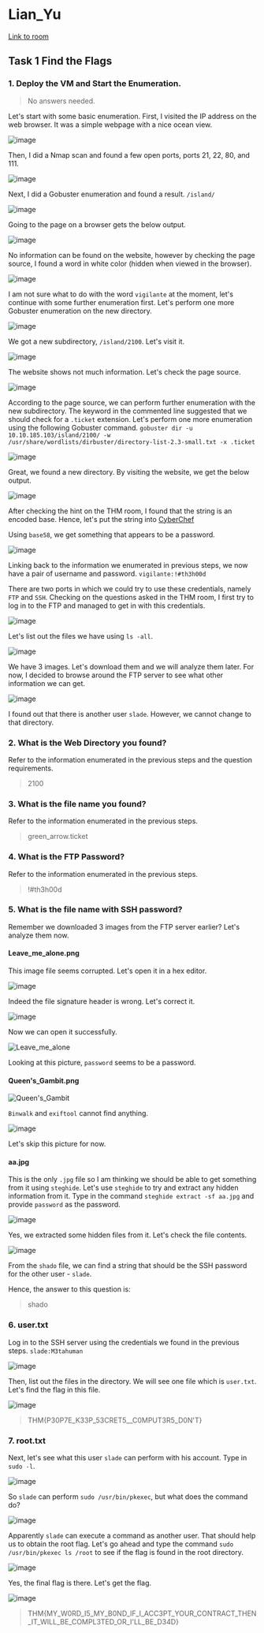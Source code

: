 # Lian_Yu

[Link to room](https://tryhackme.com/room/lianyu)

## Task 1 Find the Flags

### 1. Deploy the VM and Start the Enumeration.

> No answers needed.

Let's start with some basic enumeration. First, I visited the IP address on the web browser. It was a simple webpage with a nice ocean view.

![image](https://github.com/ivanloh1216/TryHackMe/assets/58873811/9010ff8c-e144-464c-bc08-7ac4dddfb6f5)

Then, I did a Nmap scan and found a few open ports, ports 21, 22, 80, and 111. 

![image](https://github.com/ivanloh1216/TryHackMe/assets/58873811/c4312825-ae73-4d87-8470-beb7ee32e991)

Next, I did a Gobuster enumeration and found a result. `/island/`

![image](https://github.com/ivanloh1216/TryHackMe/assets/58873811/3e9409c1-a310-4db8-a979-f8c6ee3b6938)

Going to the page on a browser gets the below output. 

![image](https://github.com/ivanloh1216/TryHackMe/assets/58873811/e3f7ad54-ca6c-4543-a722-98d1fab29b11)

No information can be found on the website, however by checking the page source, I found a word in white color (hidden when viewed in the browser). 

![image](https://github.com/ivanloh1216/TryHackMe/assets/58873811/c87447a2-2835-4731-8dda-8ad5b132757b)

I am not sure what to do with the word `vigilante` at the moment, let's continue with some further enumeration first. Let's perform one more Gobuster enumeration on the new directory.

![image](https://github.com/ivanloh1216/TryHackMe/assets/58873811/6d57a6e6-2fb3-4c86-bcce-9873ec725fb7)

We got a new subdirectory, `/island/2100`. Let's visit it.

![image](https://github.com/ivanloh1216/TryHackMe/assets/58873811/edd5a872-293a-452c-a3a4-ceb1c31f304c)

The website shows not much information. Let's check the page source. 

![image](https://github.com/ivanloh1216/TryHackMe/assets/58873811/8330fc2c-1a27-4cdc-ae21-05099bb1524f)

According to the page source, we can perform further enumeration with the new subdirectory. The keyword in the commented line suggested that we should check for a `.ticket` extension.
Let's perform one more enumeration using the following Gobuster command.
`gobuster dir -u 10.10.185.103/island/2100/ -w /usr/share/wordlists/dirbuster/directory-list-2.3-small.txt -x .ticket`

![image](https://github.com/ivanloh1216/TryHackMe/assets/58873811/287bcfed-f2d1-4a5d-a802-1629cfb911c9)

Great, we found a new directory. By visiting the website, we get the below output.

![image](https://github.com/ivanloh1216/TryHackMe/assets/58873811/f9fe1121-8744-404d-bb22-b48ea7475469)

After checking the hint on the THM room, I found that the string is an encoded base. Hence, let's put the string into [CyberChef](https://gchq.github.io/CyberChef/)

Using `base58`, we get something that appears to be a password. 

![image](https://github.com/ivanloh1216/TryHackMe/assets/58873811/378aff96-5004-40c0-aec8-ec047852a859)

Linking back to the information we enumerated in previous steps, we now have a pair of username and password.
`vigilante:!#th3h00d`

There are two ports in which we could try to use these credentials, namely `FTP` and `SSH`. Checking on the questions asked in the THM room, I first try to log in to the FTP and managed to get in with this credentials.

![image](https://github.com/ivanloh1216/TryHackMe/assets/58873811/65419dfd-3071-4f79-97b5-0f69fefcbbf6)

Let's list out the files we have using `ls -all`. 

![image](https://github.com/ivanloh1216/TryHackMe/assets/58873811/1a73b629-7eb8-42f7-8a23-c9ba80545208)

We have 3 images. Let's download them and we will analyze them later. For now, I decided to browse around the FTP server to see what other information we can get.

![image](https://github.com/ivanloh1216/TryHackMe/assets/58873811/9a651ec4-3935-4ad8-ba4c-8b5504fc3316)

I found out that there is another user `slade`. However, we cannot change to that directory. 

### 2. What is the Web Directory you found?

Refer to the information enumerated in the previous steps and the question requirements. 

> 2100

### 3. What is the file name you found?

Refer to the information enumerated in the previous steps.

> green_arrow.ticket

### 4. What is the FTP Password?

Refer to the information enumerated in the previous steps.

> !#th3h00d

### 5. What is the file name with SSH password?

Remember we downloaded 3 images from the FTP server earlier? Let's analyze them now. 

#### Leave_me_alone.png

This image file seems corrupted. Let's open it in a hex editor.

![image](https://github.com/ivanloh1216/TryHackMe/assets/58873811/d3967762-9f93-41da-ad6b-ba92cd5b3bd6)

Indeed the file signature header is wrong. Let's correct it.

![image](https://github.com/ivanloh1216/TryHackMe/assets/58873811/10e1343d-1457-40a8-9ba8-81ab95b9ed55)

Now we can open it successfully.

![Leave_me_alone](https://github.com/ivanloh1216/TryHackMe/assets/58873811/590e316e-a387-45cb-ad9c-172841917145)

Looking at this picture, `password` seems to be a password.

#### Queen's_Gambit.png 

![Queen's_Gambit](https://github.com/ivanloh1216/TryHackMe/assets/58873811/2fd1335a-fcaa-4c69-98f2-791e126aff8d)

`Binwalk` and `exiftool` cannot find anything.  

![image](https://github.com/ivanloh1216/TryHackMe/assets/58873811/a9232bf5-ae2d-4b0a-babe-229815f58b1c)

Let's skip this picture for now.

#### aa.jpg

This is the only `.jpg` file so I am thinking we should be able to get something from it using `steghide`. Let's use `steghide` to try and extract any hidden information from it. 
Type in the command `steghide extract -sf aa.jpg` and provide `password` as the password. 

![image](https://github.com/ivanloh1216/TryHackMe/assets/58873811/2a33d2ca-4f2d-4da0-9c2e-7c049ccb17d2)

Yes, we extracted some hidden files from it. Let's check the file contents.

![image](https://github.com/ivanloh1216/TryHackMe/assets/58873811/45638d79-f355-452a-90c1-4c09a4c25fe9)

From the `shado` file, we can find a string that should be the SSH password for the other user - `slade`. 

Hence, the answer to this question is:

> shado

### 6. user.txt

Log in to the SSH server using the credentials we found in the previous steps. `slade:M3tahuman` 

![image](https://github.com/ivanloh1216/TryHackMe/assets/58873811/5714c8a6-0df9-449c-a0f7-04d6f7c671a2)

Then, list out the files in the directory. We will see one file which is `user.txt`. Let's find the flag in this file. 

![image](https://github.com/ivanloh1216/TryHackMe/assets/58873811/626119ab-7eec-4a19-978a-1dd8f2d55932)

> THM{P30P7E_K33P_53CRET5__C0MPUT3R5_D0N'T}

### 7. root.txt

Next, let's see what this user `slade` can perform with his account. Type in `sudo -l`.

![image](https://github.com/ivanloh1216/TryHackMe/assets/58873811/e03f0d15-cb9f-424c-9507-9f092d4035ae)

So `slade` can perform `sudo /usr/bin/pkexec`, but what does the command do?

![image](https://github.com/ivanloh1216/TryHackMe/assets/58873811/741d0cf0-9570-4408-b2b1-15c9430547a8)

Apparently `slade` can execute a command as another user. That should help us to obtain the root flag.
Let's go ahead and type the command `sudo /usr/bin/pkexec ls /root` to see if the flag is found in the root directory.

![image](https://github.com/ivanloh1216/TryHackMe/assets/58873811/a2051ca1-c43f-4d18-a00e-4fced19c0bcd)

Yes, the final flag is there. Let's get the flag.

![image](https://github.com/ivanloh1216/TryHackMe/assets/58873811/6e96accb-4623-4e65-9425-5fe8a7bfedc3)

> THM{MY_W0RD_I5_MY_B0ND_IF_I_ACC3PT_YOUR_CONTRACT_THEN_IT_WILL_BE_COMPL3TED_OR_I'LL_BE_D34D}
